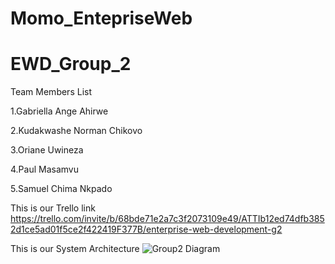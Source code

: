 # Momo_EntepriseWeb

 # EWD_Group_2
 Team Members List

1.Gabriella Ange Ahirwe 

2.Kudakwashe Norman Chikovo

3.Oriane Uwineza

4.Paul Masamvu

5.Samuel Chima Nkpado



This is our Trello link
https://trello.com/invite/b/68bde71e2a7c3f2073109e49/ATTIb12ed74dfb3852d1ce5ad01f5ce2f422419F377B/enterprise-web-development-g2


This is our System Architecture
![Group2 Diagram](https://github.com/user-attachments/assets/b4469cf7-86fc-41ea-afc4-4d989a8462e8)
